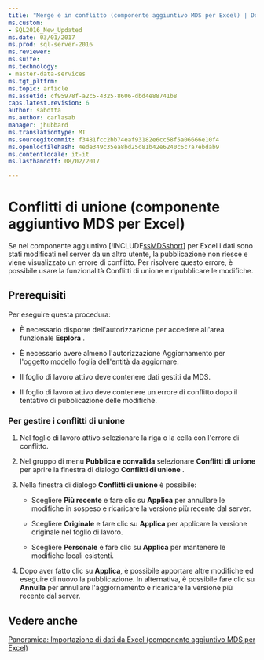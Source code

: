 ```yaml
---
title: "Merge è in conflitto (componente aggiuntivo MDS per Excel) | Documenti Microsoft"
ms.custom:
- SQL2016_New_Updated
ms.date: 03/01/2017
ms.prod: sql-server-2016
ms.reviewer: 
ms.suite: 
ms.technology:
- master-data-services
ms.tgt_pltfrm: 
ms.topic: article
ms.assetid: cf95978f-a2c5-4325-8606-dbd4e88741b8
caps.latest.revision: 6
author: sabotta
ms.author: carlasab
manager: jhubbard
ms.translationtype: MT
ms.sourcegitcommit: f3481fcc2bb74eaf93182e6cc58f5a06666e10f4
ms.openlocfilehash: 4ede349c35ea8bd25d81b42e6240c6c7a7ebdab9
ms.contentlocale: it-it
ms.lasthandoff: 08/02/2017

---
```

# <a name="merge-conflicts-mds-add-in-for-excel"></a>Conflitti di unione (componente aggiuntivo MDS per Excel)
  Se nel componente aggiuntivo [!INCLUDE[ssMDSshort](../../includes/ssmdsshort-md.md)] per Excel i dati sono stati modificati nel server da un altro utente, la pubblicazione non riesce e viene visualizzato un errore di conflitto. Per risolvere questo errore, è possibile usare la funzionalità Conflitti di unione e ripubblicare le modifiche.  
  
## <a name="prerequisites"></a>Prerequisiti  
 Per eseguire questa procedura:  
  
-   È necessario disporre dell'autorizzazione per accedere all'area funzionale **Esplora** .  
  
-   È necessario avere almeno l'autorizzazione Aggiornamento per l'oggetto modello foglia dell'entità da aggiornare.  
  
-   Il foglio di lavoro attivo deve contenere dati gestiti da MDS.  
  
-   Il foglio di lavoro attivo deve contenere un errore di conflitto dopo il tentativo di pubblicazione delle modifiche.  
  
### <a name="to-merge-conflicts"></a>Per gestire i conflitti di unione  
  
1.  Nel foglio di lavoro attivo selezionare la riga o la cella con l'errore di conflitto.  
  
2.  Nel gruppo di menu **Pubblica e convalida** selezionare **Conflitti di unione** per aprire la finestra di dialogo **Conflitti di unione** .  
  
3.  Nella finestra di dialogo **Conflitti di unione** è possibile:  
  
    -   Scegliere **Più recente** e fare clic su **Applica** per annullare le modifiche in sospeso e ricaricare la versione più recente dal server.  
  
    -   Scegliere **Originale** e fare clic su **Applica** per applicare la versione originale nel foglio di lavoro.  
  
    -   Scegliere **Personale** e fare clic su **Applica** per mantenere le modifiche locali esistenti.  
  
4.  Dopo aver fatto clic su **Applica**, è possibile apportare altre modifiche ed eseguire di nuovo la pubblicazione. In alternativa, è possibile fare clic su **Annulla** per annullare l'aggiornamento e ricaricare la versione più recente dal server.  
  
## <a name="see-also"></a>Vedere anche  
 [Panoramica: Importazione di dati da Excel &#40;componente aggiuntivo MDS per Excel&#41;](../../master-data-services/microsoft-excel-add-in/overview-importing-data-from-excel-mds-add-in-for-excel.md)  
  
  
